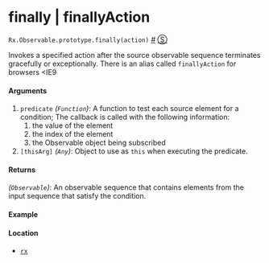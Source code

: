 # finally | finallyAction

`Rx.Observable.prototype.finally(action)`
<a href="#rxobservableprototypefinallyaction">#</a> [&#x24C8;](https://github.com/Reactive-Extensions/RxJS/blob/master/dist/rx.js#L3832-L3846 "View in source") 

Invokes a specified action after the source observable sequence terminates gracefully or exceptionally.  There is an alias called `finallyAction` for browsers <IE9

#### Arguments
1. `predicate` *(`Function`)*: A function to test each source element for a condition;  The callback is called with the following information:
    1. the value of the element
    2. the index of the element
    3. the Observable object being subscribed
2. `[thisArg]` *(`Any`)*: Object to use as `this` when executing the predicate.

#### Returns
*(`Observable`)*: An observable sequence that contains elements from the input sequence that satisfy the condition.  

#### Example

[](http://jsbin.com/woture/1/embed?js,console)

#### Location

- [`rx`](https://www.npmjs.org/package/rx)